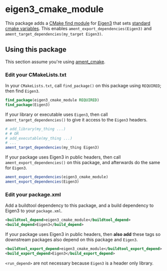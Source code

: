 # eigen3_cmake_module

This package adds a [CMake find module](https://cmake.org/cmake/help/v3.14/manual/cmake-developer.7.html#find-modulesjj) for [Eigen3](https://eigen.tuxfamily.org/dox/) that sets [standard cmake variables](https://cmake.org/cmake/help/v3.5/manual/cmake-developer.7.html#standard-variable-names).
This enables `ament_export_dependencies(Eigen3)` and `ament_target_dependencies(my_target Eigen3)`.

## Using this package

This section assume you're using [ament_cmake](https://github.com/ament/ament_cmake).

### Edit your CMakeLists.txt
In your `CMakeLists.txt`, call `find_package()` on this package using `REQUIRED`; then find `Eigen3`.

```CMake
find_package(eigen3_cmake_module REQUIRED)
find_package(Eigen3)
```

If your library or executable uses `Eigen3`, then call `ament_target_dependencies()` to give it access to the `Eigen3` headers.

```CMake
# add_library(my_thing ...)
# # OR
# add_executable(my_thing ...)
# ...
ament_target_dependencies(my_thing Eigen3)
```

If your package uses Eigen3 in public headers, then call `ament_export_dependencies()` on this package, and afterwards do the same for `Eigen3`.

```CMake
ament_export_dependencies(eigen3_cmake_module)
ament_export_dependencies(Eigen3)
```

### Edit your package.xml

Add a buildtool dependency to this package, and a build dependency to Eigen3 to your `package.xml`.

```xml
<buildtool_depend>eigen3_cmake_module</buildtool_depend>
<build_depend>Eigen3</build_depend>
```

If your package uses Eigen3 in public headers, then **also add** these tags so downstream packages also depend on this package and `Eigen3`.

```xml
<buildtool_export_depend>eigen3_cmake_module</buildtool_export_depend>
<build_export_depend>Eigen3</build_export_depend>
```

`<run_depend>` are not necessary because `Eigen3` is a header only library.

